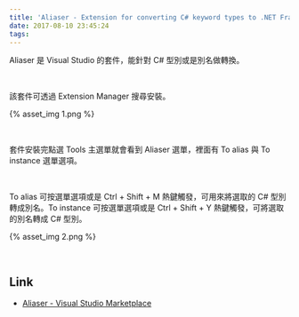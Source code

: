 ```yaml
---
title: 'Aliaser - Extension for converting C# keyword types to .NET Framework types'
date: 2017-08-10 23:45:24
tags: 
---
```


Aliaser 是 Visual Studio 的套件，能針對 C# 型別或是別名做轉換。  

<!-- More -->

<br/>


該套件可透過 Extension Manager 搜尋安裝。  

{% asset_img 1.png %}

<br/>


套件安裝完點選 Tools 主選單就會看到 Aliaser 選單，裡面有 To alias 與 To instance 選單選項。  

<br/>


To alias 可按選單選項或是 Ctrl + Shift + M 熱鍵觸發，可用來將選取的 C# 型別轉成別名。To instance 可按選單選項或是 Ctrl + Shift + Y 熱鍵觸發，可將選取的別名轉成 C# 型別。  

{% asset_img 2.png %}

<br/>


Link
----
* [Aliaser - Visual Studio Marketplace](https://marketplace.visualstudio.com/items?itemName=JiriKuba.Aliaser)
